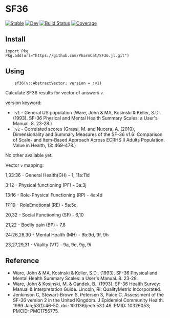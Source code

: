 # SF36 

[![Stable](https://img.shields.io/badge/docs-stable-blue.svg)](https://PharmCat.github.io/SF36.jl/stable/) [![Dev](https://img.shields.io/badge/docs-dev-blue.svg)](https://PharmCat.github.io/SF36.jl/dev/) [![Build Status](https://github.com/PharmCat/SF36.jl/actions/workflows/CI.yml/badge.svg?branch=main)](https://github.com/PharmCat/SF36.jl/actions/workflows/CI.yml?query=branch%3Amain) [![Coverage](https://codecov.io/gh/PharmCat/SF36.jl/branch/main/graph/badge.svg)](https://codecov.io/gh/PharmCat/SF36.jl)

## Install

```
import Pkg
Pkg.add(url="https://github.com/PharmCat/SF36.jl.git")
```

## Using

```
    sf36(v::AbstractVector; version = :v1)
```

Calculate SF36 results for vector of answers `v`.

version keyword:

* `:v1` - General US population (Ware, John & MA, Kosinski & Keller, S.D.. (1993). SF-36 Physical and Mental Health Summary Scales: a User's Manual. 8. 23-28.)
* `:v2` - Correlated scores (Grassi, M. and Nucera, A. (2010), Dimensionality and Summary Measures of the SF-36 v1.6: Comparison of Scale- and Item-Based Approach Across ECRHS II Adults Population. Value in Health, 13: 469-478.)

No other available yet.

Vector `v` mapping:

1,33:36 - General Health(GH) - 1, 11a:11d

3:12 - Physical functioning (PF) - 3a:3j

13:16 - Role-Physical Functioning (RP) - 4a:4d

17:19 - RoleEmotional (RE) - 5a:5c

20,32 - Social Functioning (SF) - 6,10

21,22 - Bodily pain (BP) - 7,8

24:26,28,30 - Mental Health (MH) - 9b:9d, 9f, 9h

23,27,29,31 - Vitality (VT) - 9a, 9e, 9g, 9i 



## Reference

* Ware, John & MA, Kosinski & Keller, S.D.. (1993). SF-36 Physical and Mental Health Summary Scales: a User's Manual. 8. 23-28.
* Ware, John & Kosinski, M. & Gandek, B.. (1993). SF-36 Health Survey: Manual & Interpretation Guide. Lincoln, RI: QualityMetric Incorporated.
* Jenkinson C, Stewart-Brown S, Petersen S, Paice C. Assessment of the SF-36 version 2 in the United Kingdom. J Epidemiol Community Health. 1999 Jan;53(1):46-50. doi: 10.1136/jech.53.1.46. PMID: 10326053; PMCID: PMC1756775.

